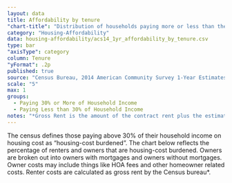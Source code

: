 ```yaml
---
layout: data
title: Affordability by tenure
"chart-title": "Distribution of households paying more or less than the recommended affordable share of income"
category: "Housing-Affordability"
data: housing-affordability/acs14_1yr_affordability_by_tenure.csv
type: bar
"axisType": category
column: Tenure
"yFormat": .2p
published: true
source: "Census Bureau, 2014 American Community Survey 1-Year Estimates. Selected Housing Characteristics."
scale: "5"
max: 1
groups:
  - Paying 30% or More of Household Income
  - Paying Less than 30% of Household Income
notes: "*Gross Rent is the amount of the contract rent plus the estimated average monthly cost of utilities (electricity, gas, and water and sewer) and fuels (oil, coal, kerosene, wood, etc.) if these are paid for by the renter (or paid for the renter by someone else). Gross rent is intended to eliminate differentials which result from varying practices with respect to the inclusion of utilities and fuels as part of the rental payment." 
---
```

The census defines those paying above 30% of their household income on housing cost as “housing-cost burdened”. The chart below reflects the percentage of renters and owners that are housing-cost burdened. Owners are broken out into owners with mortgages and owners without mortgages. Owner costs may include things like HOA fees and other homeowner related costs. Renter costs are calculated as gross rent by the Census bureau*.
